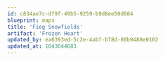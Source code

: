 ```yaml
---
id: c834ae7c-df9f-49b5-9259-b9d8ee50d684
blueprint: maps
title: 'Fieg Snowfields'
artifact: 'Frozen Heart'
updated_by: ea6393ed-5c2e-4abf-b78d-80b9488e0102
updated_at: 1643044683
---
```

